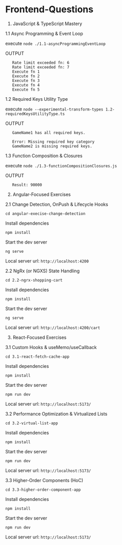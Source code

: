 # Frontend-Questions

1. JavaScript & TypeScript Mastery

1.1 Async Programming & Event Loop

execute `node ./1.1-asyncProgrammingEventLoop`

OUTPUT

```
   Rate limit exceeded fn: 6
   Rate limit exceeded fn: 7
   Execute fn 1
   Execute fn 2
   Execute fn 3
   Execute fn 4
   Execute fn 5
```

1.2 Required Keys Utility Type

execute `node --experimental-transform-types 1.2-requiredKeysUtilityType.ts`

OUTPUT

```
   GameName1 has all required keys.

   Error: Missing required key category
   GameName2 is missing required keys.
```

1.3 Function Composition & Closures

execute `node ./1.3-functionCompositionClosures.js`

OUTPUT

```
   Result: 90000
```

2. Angular-Focused Exercises

2.1 Change Detection, OnPush & Lifecycle Hooks

`cd angular-execise-change-detection`

Install dependencies

`npm install`

Start the dev server

`ng serve`

Local server url: `http://localhost:4200`

2.2 NgRx (or NGXS) State Handling

`cd 2.2-ngrx-shopping-cart`

Install dependencies

`npm install`

Start the dev server

`ng serve`

Local server url: `http://localhost:4200/cart`

3. React-Focused Exercises

3.1 Custom Hooks & useMemo/useCallback

`cd 3.1-react-fetch-cache-app`

Install dependencies

`npm install`

Start the dev server

`npm run dev`

Local server url: `http://localhost:5173/`

3.2 Performance Optimization & Virtualized Lists

`cd 3.2-virtual-list-app`

Install dependencies

`npm install`

Start the dev server

`npm run dev`

Local server url: `http://localhost:5173/`

3.3 Higher-Order Components (HoC)

`cd 3.3-higher-order-component-app`

Install dependencies

`npm install`

Start the dev server

`npm run dev`

Local server url: `http://localhost:5173/`
